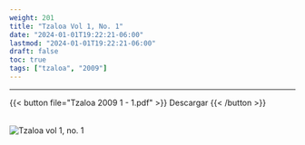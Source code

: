```yaml
---
weight: 201
title: "Tzaloa Vol 1, No. 1"
date: "2024-01-01T19:22:21-06:00"
lastmod: "2024-01-01T19:22:21-06:00"
draft: false
toc: true
tags: ["tzaloa", "2009"]
---
```


- - - - - - - - -
{{< button file="Tzaloa 2009 1 - 1.pdf" >}}   Descargar {{< /button >}} 
######
![Tzaloa vol 1, no. 1](images/portada/1-1.jpeg)

